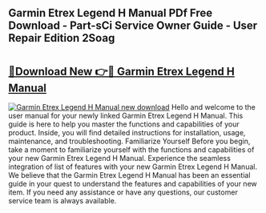 ## Garmin Etrex Legend H Manual PDf Free Download - Part-sCi Service Owner Guide - User Repair Edition 2Soag

# <h2><a href="http://cf24604.oget.top/?id=Garmin+Etrex+Legend+H+Manual">🔗Download New 👉🔴 Garmin Etrex Legend H Manual</a></h2>

[![Garmin Etrex Legend H Manual new download](https://i.imgur.com/5g1atiW.png)](http://cf24604.oget.top/?id=Garmin+Etrex+Legend+H+Manual)
Hello and welcome to the user manual for your newly linked Garmin Etrex Legend H Manual. This guide is here to help you master the functions and capabilities of your product. Inside, you will find detailed instructions for installation, usage, maintenance, and troubleshooting. Familiarize Yourself Before you begin, take a moment to familiarize yourself with the functions and capabilities of your new Garmin Etrex Legend H Manual. Experience the seamless integration of list of features with your new Garmin Etrex Legend H Manual. We believe that the Garmin Etrex Legend H Manual has been an essential guide in your quest to understand the features and capabilities of your new item. If you need any assistance or have any questions, our customer service team is always available.
